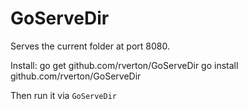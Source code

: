 GoServeDir
========

Serves the current folder at port 8080.

Install:
    go get github.com/rverton/GoServeDir
    go install github.com/rverton/GoServeDir
  
Then run it via `GoServeDir`
